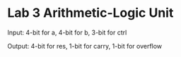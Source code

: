 # Lab 3 Arithmetic-Logic Unit

Input: 4-bit for a, 4-bit for b, 3-bit for ctrl

Output: 4-bit for res, 1-bit for carry, 1-bit for overflow
